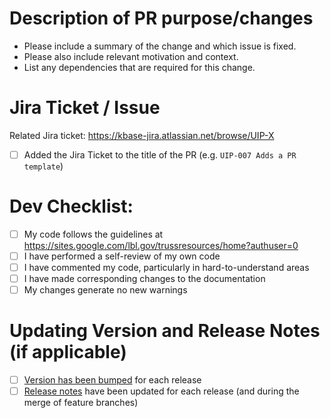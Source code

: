 # Description of PR purpose/changes

* Please include a summary of the change and which issue is fixed.
* Please also include relevant motivation and context.
* List any dependencies that are required for this change.

# Jira Ticket / Issue #

Related Jira ticket: https://kbase-jira.atlassian.net/browse/UIP-X
- [ ] Added the Jira Ticket to the title of the PR (e.g. `UIP-007 Adds a PR template`)

# Dev Checklist:

- [ ] My code follows the guidelines at https://sites.google.com/lbl.gov/trussresources/home?authuser=0
- [ ] I have performed a self-review of my own code
- [ ] I have commented my code, particularly in hard-to-understand areas
- [ ] I have made corresponding changes to the documentation
- [ ] My changes generate no new warnings

# Updating Version and Release Notes (if applicable)

- [ ] [Version has been bumped](https://semver.org/) for each release
- [ ] [Release notes](/RELEASE_NOTES.md) have been updated for each release (and during the merge of feature branches)
